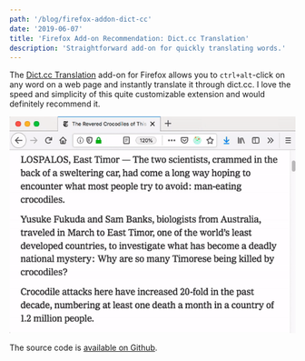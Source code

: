 ```yaml
---
path: '/blog/firefox-addon-dict-cc'
date: '2019-06-07'
title: 'Firefox Add-on Recommendation: Dict.cc Translation'
description: 'Straightforward add-on for quickly translating words.'
---
```


The [Dict.cc Translation](https://addons.mozilla.org/de/firefox/addon/dictcc-translation/) add-on for Firefox allows you to `ctrl+alt`-click on any word on a web page and instantly translate it through dict.cc. I love the speed and simplicity of this quite customizable extension and would definitely recommend it.

![Demo of add-on](./dict-cc-demo.gif)

The source code is [available on Github](https://github.com/Lusito/dict.cc-translation).
